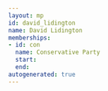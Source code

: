 ```yaml
---
layout: mp
id: david_lidington
name: David Lidington
memberships:
- id: con
  name: Conservative Party
  start: 
  end: 
autogenerated: true
---
```

